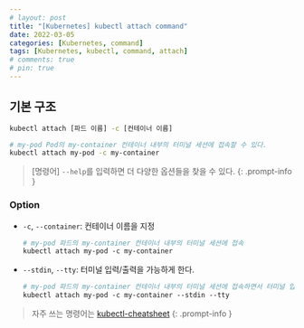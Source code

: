 ```yaml
---
# layout: post
title: "[Kubernetes] kubectl attach command"
date: 2022-03-05
categories: [Kubernetes, command]
tags: [Kubernetes, kubectl, command, attach]
# comments: true
# pin: true
---
```


## 기본 구조

```bash
kubectl attach [파드 이름] -c [컨테이너 이름]

# my-pod Pod의 my-container 컨테이너 내부의 터미널 세션에 접속할 수 있다.
kubectl attach my-pod -c my-container
```

> [명령어] `--help`를 입력하면 더 다양한 옵션들을 찾을 수 있다.
{: .prompt-info }

### Option

- `-c`, `--container`: 컨테이너 이름을 지정
    ```bash
    # my-pod 파드의 my-container 컨테이너 내부의 터미널 세션에 접속
    kubectl attach my-pod -c my-container
    ```

- `--stdin`, `--tty`: 터미널 입력/출력을 가능하게 한다.
    ```bash
    # my-pod 파드의 my-container 컨테이너 내부의 터미널 세션에 접속하면서 터미널 입력/출력을 가능하게 한다.
    kubectl attach my-pod -c my-container --stdin --tty
    ```

> 자주 쓰는 명령어는 [kubectl-cheatsheet](https://kubernetes.io/docs/reference/kubectl/cheatsheet/)
{: .prompt-info }